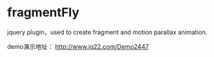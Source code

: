 # fragmentFly
jquery plugin，used to create fragment and motion parallax animation.

demo演示地址：
http://www.jq22.com/Demo2447